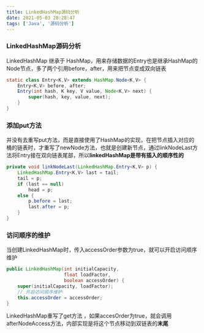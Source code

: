 ```yaml
---
title: LinkedHashMap源码分析
date: 2021-05-03 20:28:47
tags: ['Java', '源码分析']
---
```


### LinkedHashMap源码分析

LinkedHashMap 继承于 HashMap，用来存储数据的Entry也是继承HashMap的Node节点，多了两个引用before，after，用来把节点变成双向链表

```java
static class Entry<K,V> extends HashMap.Node<K,V> {
    Entry<K,V> before, after;
    Entry(int hash, K key, V value, Node<K,V> next) {
        super(hash, key, value, next);
    }
}
```

### 添加put方法

并没有去重写put方法，而是直接使用了HashMap的实现，在把节点插入对应的桶的链表时，才重写了newNode方法，也就是创建新节点，通过linkNodeLast方法将Entry接在双向链表尾部，所以**linkedHashMap是带有插入的顺序性的**

```java
private void linkNodeLast(LinkedHashMap.Entry<K,V> p) {
    LinkedHashMap.Entry<K,V> last = tail;
    tail = p;
    if (last == null)
        head = p;
    else {
        p.before = last;
        last.after = p;
    }
}
```

### 访问顺序的维护

当创建LinkedHashMap时，传入accessOrder参数为true，就可以开启访问顺序维护

```java
public LinkedHashMap(int initialCapacity,
                     float loadFactor,
                     boolean accessOrder) {
    super(initialCapacity, loadFactor);
    // 开启访问顺序维护
    this.accessOrder = accessOrder;
}
```

LinkedHashMap重写了get方法 ，如果accesOrder为true，就会调用afterNodeAccess方法，内部实现是将这个节点移动到双链表的**末尾**